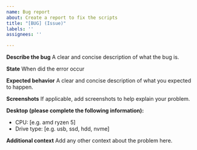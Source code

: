 ```yaml
---
name: Bug report
about: Create a report to fix the scripts
title: "[BUG] (Issue)"
labels: ''
assignees: ''

---
```


**Describe the bug**
A clear and concise description of what the bug is.

**State**
When did the error occur

**Expected behavior**
A clear and concise description of what you expected to happen.

**Screenshots**
If applicable, add screenshots to help explain your problem.

**Desktop (please complete the following information):**
 - CPU: [e.g. amd ryzen 5]
 - Drive type: [e.g. usb, ssd, hdd, nvme]

**Additional context**
Add any other context about the problem here.
